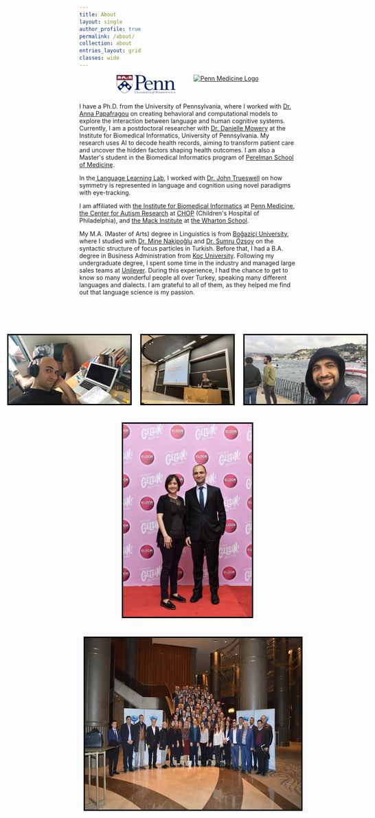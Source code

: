 ```yaml
---
title: About
layout: single
author_profile: true
permalink: /about/
collection: about
entries_layout: grid
classes: wide
---
```


<div style="text-align:center; display:flex; justify-content:center; align-items:center; gap:42px; margin-bottom: 20px;">
    <a href="https://www.upenn.edu/" style="display: flex; align-items: center;">
        <img src="/assets/images/pennlogo.png" alt="The University of Pennsylvania Logo" style="width: auto; height: 45px;"/> <!-- Height adjusted to 30% smaller -->
    </a>
    <a href="https://www.med.upenn.edu/" style="display: flex; align-items: center;">
        <img src="https://www.med.upenn.edu/images/psom_logo_blue.svg" alt="Penn Medicine Logo" style="width: auto; height: 45px;"/> <!-- Height adjusted to 30% smaller -->
    </a>
</div>

<space>
<p>
I have a Ph.D. from the University of Pennsylvania, where I worked with <a href="https://www.langcoglab.com/current-lab-members">Dr. Anna Papafragou</a> on creating behavioral and computational models to explore the interaction between language and human cognitive systems. Currently, I am a postdoctoral researcher with <a href="https://www.dbei.med.upenn.edu/bio/danielle-mowery-phd-famia">Dr. Danielle Mowery</a> at the Institute for Biomedical Informatics, University of Pennsylvania. My research uses AI to decode health records, aiming to transform patient care and uncover the hidden factors shaping health outcomes. I am also a Master's student in the Biomedical Informatics program of <a href="https://www.med.upenn.edu/">Perelman School of Medicine</a>.
</p>

<p>In the<a href="https://web.sas.upenn.edu/trueswell-lab/"> Language Learning Lab</a>, I worked with <a href="https://web.sas.upenn.edu/trueswell-lab/labmembers/trueswell/"> Dr. John Trueswell</a> on how symmetry is represented in language and cognition using novel paradigms with eye-tracking.
<space>
<p>I am affiliated with <a href="https://ibi.med.upenn.edu/">the Institute for Biomedical Informatics</a> at <a href="https://www.pennmedicine.org/">Penn Medicine</a>, <a href="https://www.research.chop.edu/car/">the Center for Autism Research</a> at <a href="https://www.research.chop.edu/">CHOP</a> (Children's Hospital of Philadelphia), and <a href="https://mackinstitute.wharton.upenn.edu/">the Mack Institute</a> at <a href="https://www.wharton.upenn.edu/">the Wharton School</a>.</p>

<space>
<p>My M.A. (Master of Arts) degree in Linguistics is from <a href="https://linguistics.bogazici.edu.tr/">Boğaziçi University</a>, where I studied with <a href="https://linguistics.bogazici.edu.tr/mine-nakipoglu/">Dr. Mine Nakipoğlu</a> and <a href="https://linguistics.bogazici.edu.tr/sumru-ozsoy/">Dr. Sumru Özsoy</a> on the syntactic structure of focus particles in Turkish. 

<space>
Before that, I had a B.A. degree in Business Administration from <a href="https://www.ku.edu.tr/en/">Koç University</a>. Following my undergraduate degree, I spent some time in the industry and managed large sales teams at <a href="https://www.unilever.com/">Unilever</a>. During this experience, I had the chance to get to know so many wonderful people all over Turkey, speaking many different languages and dialects. I am grateful to all of them, as they helped me find out that language science is my passion.<br>

<br>
<space>

<!-- Images Section -->
<br><br>

<!-- Row 1: Picture1, Picture4, and Picture5 decreased in size -->
<div style="display: flex; justify-content: center; align-items: center; margin-bottom: 20px;">
  <img src="/assets/images/picture1.jpg" alt="Ugurcan Vurgun" style="width: calc(356px * 0.8); height: calc(200px * 0.8); border:3px solid black; margin: 10px;">
  <img src="/assets/images/picture4.jpg" alt="Ugurcan Vurgun" style="width: calc(356px * 0.7); height: calc(200px * 0.8); border:3px solid black; margin: 10px;">
  <img src="/assets/images/picture5.jpg" alt="Ugurcan Vurgun" style="width: calc(356px * 0.8); height: calc(200px * 0.8); border:3px solid black; margin: 10px;">
</div>



<!-- Row 2: Vurgun_Elidor (center aligned) -->
<div style="text-align: center; margin-bottom: 20px;">
  <img src="/assets/images/Vurgun_Elidor.jpg" alt="Ugurcan Vurgun" style="width:300px; height:450px; border:3px solid black; display: inline-block; margin: 10px;">
</div>


<!-- Row 3: Sales teams (center aligned) -->
<div style="text-align: center; margin-bottom: 20px;">
  <img src="/assets/images/picture6.jpg" alt="Ugurcan Vurgun" style="width:650px; height:400px; border:3px solid black; display: inline-block; margin: 10px;">
</div>

